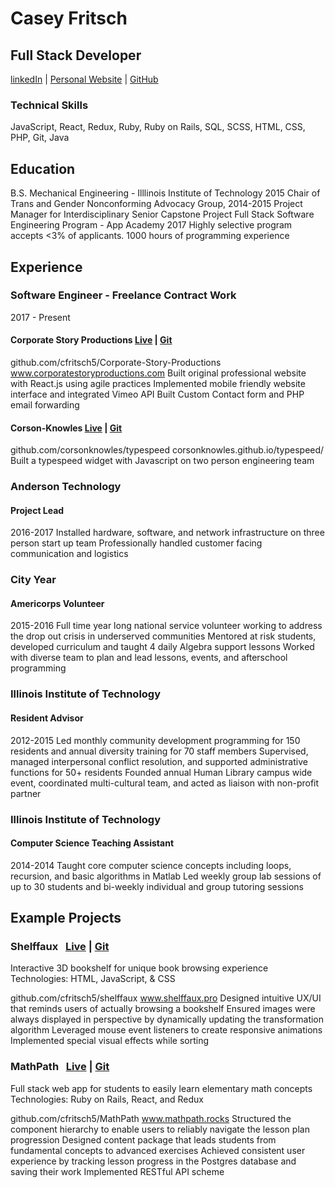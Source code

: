 # Casey Fritsch
## Full Stack Developer
[linkedIn](https://linkedin.com/in/casey-fritsch) |
[Personal Website](http://www.caseyfritsch.com)
 |
[GitHub](https://github.com/cfritsch5)

### Technical Skills
JavaScript, React, Redux, Ruby, Ruby on Rails, SQL, SCSS, HTML, CSS, PHP, Git, Java

## Education
B.S. Mechanical Engineering - Illlinois Institute of Technology
2015
Chair of Trans and Gender Nonconforming Advocacy Group, 2014-2015
Project Manager for Interdisciplinary Senior Capstone Project
Full Stack Software Engineering Program - App Academy
2017
Highly selective program accepts <3% of applicants. 1000 hours of programming experience

## Experience

### Software Engineer - Freelance Contract Work
2017 - Present
#### Corporate Story Productions [Live](www.corporatestoryproductions.com) | [Git](github.com/cfritsch5/Corporate-Story-Productions)
github.com/cfritsch5/Corporate-Story-Productions
www.corporatestoryproductions.com
Built original professional website with React.js using agile practices
Implemented mobile friendly website interface and integrated Vimeo API
Built Custom Contact form and PHP email forwarding
#### Corson-Knowles [Live](corsonknowles.github.io/typespeed/) | [Git](github.com/corsonknowles/typespeed)
github.com/corsonknowles/typespeed
corsonknowles.github.io/typespeed/
Built a typespeed widget with Javascript on two person engineering team
### Anderson Technology
#### Project Lead
2016-2017
Installed hardware, software, and network infrastructure on three person start up team
Professionally handled customer facing communication and logistics
### City Year
#### Americorps Volunteer
2015-2016
Full time year long national service volunteer working to address the drop out crisis in underserved communities
Mentored at risk students, developed curriculum and taught 4 daily Algebra support lessons
Worked with diverse team to plan and lead lessons, events, and afterschool programming
### Illinois Institute of Technology
#### Resident Advisor
2012-2015
Led monthly community development programming for 150 residents and annual diversity training for 70 staff members
Supervised, managed interpersonal conflict resolution, and supported administrative functions for 50+ residents
Founded annual Human Library campus wide event, coordinated multi-cultural team, and acted as liaison with non-profit partner
### Illinois Institute of Technology
#### Computer Science Teaching Assistant
2014-2014
Taught core computer science concepts including loops, recursion, and basic algorithms in Matlab
Led weekly group lab sessions of up to 30 students and bi-weekly individual and group tutoring sessions


## Example Projects
### Shelffaux &nbsp; [Live](https://www.shelffaux.pro) | [Git](https://github.com/cfritsch5/shelffaux)
Interactive 3D bookshelf for unique book browsing experience
Technologies: HTML, JavaScript, & CSS

github.com/cfritsch5/shelffaux
www.shelffaux.pro
Designed intuitive UX/UI that reminds users of actually browsing a bookshelf
Ensured images were always displayed in perspective by dynamically updating the transformation algorithm
Leveraged mouse event listeners to create responsive animations
Implemented special visual effects while sorting

### MathPath &nbsp; [Live](https://www.mathpath.rocks) | [Git](https://github.com/cfritsch5/MathPath)
Full stack web app for students to easily learn elementary math concepts
Technologies: Ruby on Rails, React, and Redux

github.com/cfritsch5/MathPath
www.mathpath.rocks
Structured the component hierarchy to enable users to reliably navigate the lesson plan progression
Designed content package that leads students from fundamental concepts to advanced exercises
Achieved consistent user experience by tracking lesson progress in the Postgres database and saving their work
Implemented RESTful API scheme
